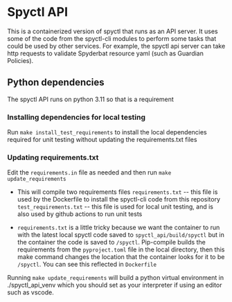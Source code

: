 # Spyctl API

This is a containerized version of spyctl that runs as an API server. It uses some of the code from the spyctl-cli modules
to perform some tasks that could be used by other services. For example, the spyctl api server can take http requests to
validate Spyderbat resource yaml (such as Guardian Policies).


## Python dependencies

The spyctl API runs on python 3.11 so that is a requirement

### Installing dependencies for local testing

Run `make install_test_requirements` to install the local dependencies required for unit testing without updating the requirements.txt files

### Updating requirements.txt

Edit the `requirements.in` file as needed and then run
`make update_requirements`

- This will compile two requirements files
`requirements.txt` -- this file is used by the Dockerfile to install the spyctl-cli code from this repository
`test_requirements.txt` -- this file is used for local unit testing, and is also used by github actions to run unit tests

- `requirements.txt` is a little tricky because we want the container to run with the latest local spyctl code saved to `spyctl_api/build/spyctl` but in the container the code is saved to `/spyctl`. Pip-compile builds the requirements from the `pyproject.toml` file in the local directory, then this make command changes the location that the container looks for it to be `/spyctl`. You can see this reflected in `Dockerfile`

Running `make update_requirements` will build a python virtual environment in ./spyctl_api_venv which you should set as
your interpreter if using an editor such as vscode.

